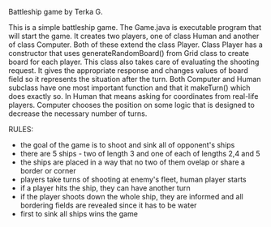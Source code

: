 Battleship game by Terka G.

This is a simple battleship game.
The Game.java is executable program that will start the game.
It creates two players, one of class Human and another of class Computer. Both of these extend the class Player.
Class Player has a constructor that uses generateRandomBoard() from Grid class to create board for each player. This class also takes care of evaluating the shooting request. It gives the appropriate response and changes values of board field so it represents the situation after the turn.
Both Computer and Human subclass have one most important function and that it makeTurn() which does exactly so. In Human that means asking for coordinates from real-life players. Computer chooses the position on some logic that is designed to decrease the necessary number of turns.



RULES:
 - the goal of the game is to shoot and sink all of opponent's ships
 - there are 5 ships - two of length 3 and one of each of lengths 2,4 and 5
 - the ships are placed in a way that no two of them ovelap or share a border or corner
 - players take turns of shooting at enemy's fleet, human player starts
 - if a player hits the ship, they can have another turn
 - if the player shoots down the whole ship, they are informed and all bordering fields are revealed since it has to be water
 - first to sink all ships wins the game
